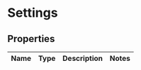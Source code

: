 
# Settings

## Properties
Name | Type | Description | Notes
------------ | ------------- | ------------- | -------------



